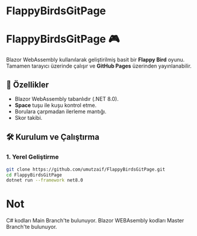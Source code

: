 # FlappyBirdsGitPage

# FlappyBirdsGitPage 🎮

Blazor WebAssembly kullanılarak geliştirilmiş basit bir **Flappy Bird** oyunu.  
Tamamen tarayıcı üzerinde çalışır ve **GitHub Pages** üzerinden yayınlanabilir.

## 🚀 Özellikler
- Blazor WebAssembly tabanlıdır (.NET 8.0).
- **Space** tuşu ile kuşu kontrol etme.
- Borulara çarpmadan ilerleme mantığı.
- Skor takibi.

## 🛠️ Kurulum ve Çalıştırma

### 1. Yerel Geliştirme
```bash
git clone https://github.com/umutzaif/FlappyBirdsGitPage.git
cd FlappyBirdsGitPage
dotnet run --framework net8.0
```
# Not
C# kodları Main Branch'te bulunuyor.
Blazor WEBAsembly kodları Master Branch'te bulunuyor.
